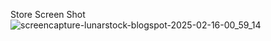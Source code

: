 Store Screen Shot 
![screencapture-lunarstock-blogspot-2025-02-16-00_59_14](https://github.com/user-attachments/assets/1778e234-deed-48e4-9c97-e99a0749d475)

